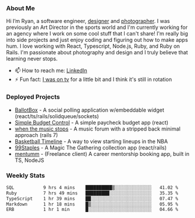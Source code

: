 ### About Me
Hi I’m Ryan, a software engineer, [designer](https://www.denvermullets.com/video) and [photographer](https://www.denvermullets.com/). I was previously an Art Director in the sports world and I'm currently working for an agency where I work on some cool stuff that I can't share! I'm really big into side projects and just enjoy coding and figuring out how to make apps hum. I love working with React, Typescript, Node.js, Ruby, and Ruby on Rails. I'm passionate about photography and design and I truly believe that learning never stops.

- 📫 How to reach me: [LinkedIn](https://www.linkedin.com/in/ryanvaznis)
- ⚡ Fun fact: [I was on tv](https://vimeo.com/381425882) for a little bit and I think it's still in rotation

### Deployed Projects
- [BallotBox](https://voteballotbox.com/) - A social polling application w/embeddable widget (react/ts/rails/solidqueue/sockets)
- [Simple Budget Control](https://simplebudgetcontrol.com/) - A simple paycheck budget app (react)
- [when the music stops](https://whenthemusicstops.net) - A music forum with a stripped back minimal approach (rails 7)
- [Basketball Timeline](https://basketball-timeline.com/?team=PHO&year=2023) - A way to view starting lineups in the NBA
- [99Staples](https://www.99staples.com/collections/denvermullets/9) - A Magic The Gathering collection app (react/rails)
- [mentumm](https://portal.mentumm.com/) - (Freelance client) A career mentorship booking app, built in TS, NodeJS

### Weekly Stats
<!--START_SECTION:waka-->

```txt
SQL           9 hrs 4 mins    ██████████▒░░░░░░░░░░░░░░   41.02 %
Ruby          7 hrs 49 mins   █████████░░░░░░░░░░░░░░░░   35.35 %
TypeScript    1 hr 39 mins    ██░░░░░░░░░░░░░░░░░░░░░░░   07.47 %
Markdown      1 hr 18 mins    █▒░░░░░░░░░░░░░░░░░░░░░░░   05.95 %
ERB           1 hr 1 min      █░░░░░░░░░░░░░░░░░░░░░░░░   04.66 %
```

<!--END_SECTION:waka-->
